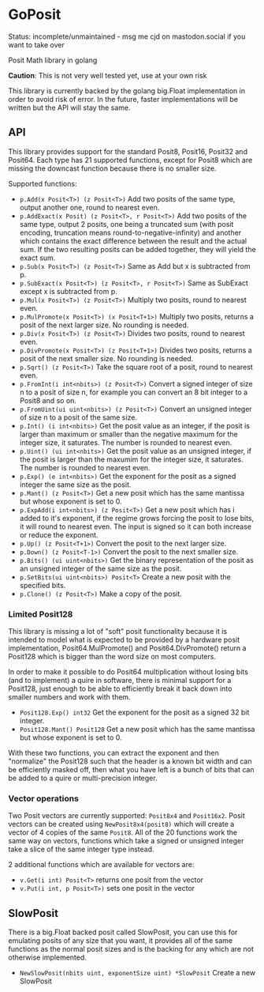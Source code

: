 # GoPosit

Status: incomplete/unmaintained - msg me cjd on mastodon.social if you want to take over

Posit Math library in golang

**Caution**: This is not very well tested yet, use at your own risk

This library is currently backed by the golang big.Float implementation in order to avoid risk
of error. In the future, faster implementations will be written but the API will stay the same.

## API

This library provides support for the standard Posit8, Posit16, Posit32 and Posit64.
Each type has 21 supported functions, except for Posit8 which are missing the downcast function
because there is no smaller size.

Supported functions:

* `p.Add(x Posit<T>) (z Posit<T>)` Add two posits of the same type, output another one, round to
nearest even.
* `p.AddExact(x Posit) (z Posit<T>, r Posit<T>)` Add two posits of the same type, output 2 posits,
one being a truncated sum (with posit encoding, truncation means round-to-negative-infinity) and
another which contains the exact difference between the result and the actual sum. If the two
resulting posits can be added together, they will yield the exact sum.
* `p.Sub(x Posit<T>) (z Posit<T>)` Same as Add but x is subtracted from p.
* `p.SubExact(x Posit<T>) (z Posit<T>, r Posit<T>)` Same as SubExact except x is subtracted from p.
* `p.Mul(x Posit<T>) (z Posit<T>)` Multiply two posits, round to nearest even.
* `p.MulPromote(x Posit<T>) (x Posit<T+1>)` Multiply two posits, returns a posit of the next larger
size. No rounding is needed.
* `p.Div(x Posit<T>) (z Posit<T>)` Divides two posits, round to nearest even.
* `p.DivPromote(x Posit<T>) (z Posit<T+1>)` Divides two posits, returns a posit of the next smaller
size. No rounding is needed.
* `p.Sqrt() (z Posit<T>)` Take the square root of a posit, round to nearest even.
* `p.FromInt(i int<nbits>) (z Posit<T>)` Convert a signed integer of size n to a posit of size n,
for example you can convert an 8 bit integer to a Posit8 and so on.
* `p.FromUint(ui uint<nbits>) (z Posit<T>)` Convert an unsigned integer of size n to a posit of the
same size.
* `p.Int() (i int<nbits>)` Get the posit value as an integer, if the posit is larger than maximum
or smaller than the negative maximum for the integer size, it saturates. The number is rounded to
nearest even.
* `p.Uint() (ui int<nbits>)` Get the posit value as an unsigned integer, if the posit is larger
than the maxumim for the integer size, it saturates. The number is rounded to nearest even.
* `p.Exp() (e int<nbits>)` Get the exponent for the posit as a signed integer the same size as the
posit.
* `p.Mant() (z Posit<T>)` Get a new posit which has the same mantissa but whose exponent is set
to 0.
* `p.ExpAdd(i int<nbits>) (z Posit<T>)` Get a new posit which has i added to it's exponent, if the
regime grows forcing the posit to lose bits, it will round to nearest even. The input is signed
so it can both increase or reduce the exponent.
* `p.Up() (z Posit<T+1>)` Convert the posit to the next larger size.
* `p.Down() (z Posit<T-1>)` Convert the posit to the next smaller size.
* `p.Bits() (ui uint<nbits>)` Get the binary representation of the posit as an unsigned integer
of the same size as the posit.
* `p.SetBits(ui uint<nbits>) Posit<T>` Create a new posit with the specified bits.
* `p.Clone() (z Posit<T>)` Make a copy of the posit.


### Limited Posit128

This library is missing a lot of "soft" posit functionality because it is intended to model what
is expected to be provided by a hardware posit implementation, Posit64.MulPromote() and
Posit64.DivPromote() return a Posit128 which is bigger than the word size on most computers.

In order to make it possible to do Posit64 multiplication without losing bits (and to implement)
a quire in software, there is minimal support for a Posit128, just enough to be able to efficiently
break it back down into smaller numbers and work with them.

* `Posit128.Exp() int32` Get the exponent for the posit as a signed 32 bit integer.
* `Posit128.Mant() Posit128` Get a new posit which has the same mantissa but whose exponent is set
to 0.

With these two functions, you can extract the exponent and then "normalize" the Posit128 such that
the header is a known bit width and can be efficiently masked off, then what you have left is a
bunch of bits that can be added to a quire or multi-precision integer.


### Vector operations

Two Posit vectors are currently supported: `Posit8x4` and `Posit16x2`. Posit vectors can be created
using `NewPosit8x4(posit8)` which will create a vector of 4 copies of the same `Posit8`. All of the
20 functions work the same way on vectors, functions which take a signed or unsigned integer take
a slice of the same integer type instead.

2 additional functions which are available for vectors are:

* `v.Get(i int) Posit<T>` returns one posit from the vector
* `v.Put(i int, p Posit<T>)` sets one posit in the vector


## SlowPosit

There is a big.Float backed posit called SlowPosit, you can use this for emulating posits of any
size that you want, it provides all of the same functions as the normal posit sizes and is the
backing for any which are not otherwise implemented.

* `NewSlowPosit(nbits uint, exponentSize uint) *SlowPosit` Create a new SlowPosit
